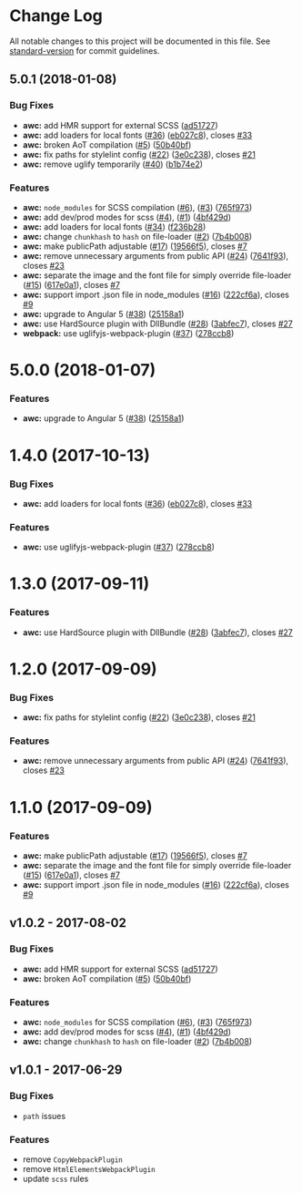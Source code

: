 # Change Log

All notable changes to this project will be documented in this file. See [standard-version](https://github.com/conventional-changelog/standard-version) for commit guidelines.

<a name="5.0.1"></a>
## 5.0.1 (2018-01-08)


### Bug Fixes

* **awc:** add HMR support for external SCSS ([ad51727](https://github.com/ng-seed/angular-webpack-config/commit/ad51727))
* **awc:** add loaders for local fonts ([#36](https://github.com/ng-seed/angular-webpack-config/issues/36)) ([eb027c8](https://github.com/ng-seed/angular-webpack-config/commit/eb027c8)), closes [#33](https://github.com/ng-seed/angular-webpack-config/issues/33)
* **awc:** broken AoT compilation ([#5](https://github.com/ng-seed/angular-webpack-config/issues/5)) ([50b40bf](https://github.com/ng-seed/angular-webpack-config/commit/50b40bf))
* **awc:** fix paths for stylelint config ([#22](https://github.com/ng-seed/angular-webpack-config/issues/22)) ([3e0c238](https://github.com/ng-seed/angular-webpack-config/commit/3e0c238)), closes [#21](https://github.com/ng-seed/angular-webpack-config/issues/21)
* **awc:** remove uglify temporarily ([#40](https://github.com/ng-seed/angular-webpack-config/issues/40)) ([b1b74e2](https://github.com/ng-seed/angular-webpack-config/commit/b1b74e2))


### Features

* **awc:** `node_modules` for SCSS compilation ([#6](https://github.com/ng-seed/angular-webpack-config/issues/6)), ([#3](https://github.com/ng-seed/angular-webpack-config/issues/3)) ([765f973](https://github.com/ng-seed/angular-webpack-config/commit/765f973))
* **awc:** add dev/prod modes for scss ([#4](https://github.com/ng-seed/angular-webpack-config/issues/4)), ([#1](https://github.com/ng-seed/angular-webpack-config/issues/1)) ([4bf429d](https://github.com/ng-seed/angular-webpack-config/commit/4bf429d))
* **awc:** add loaders for local fonts ([#34](https://github.com/ng-seed/angular-webpack-config/issues/34)) ([f236b28](https://github.com/ng-seed/angular-webpack-config/commit/f236b28))
* **awc:** change `chunkhash` to `hash` on file-loader ([#2](https://github.com/ng-seed/angular-webpack-config/issues/2)) ([7b4b008](https://github.com/ng-seed/angular-webpack-config/commit/7b4b008))
* **awc:** make publicPath adjustable ([#17](https://github.com/ng-seed/angular-webpack-config/issues/17)) ([19566f5](https://github.com/ng-seed/angular-webpack-config/commit/19566f5)), closes [#7](https://github.com/ng-seed/angular-webpack-config/issues/7)
* **awc:** remove unnecessary arguments from public API ([#24](https://github.com/ng-seed/angular-webpack-config/issues/24)) ([7641f93](https://github.com/ng-seed/angular-webpack-config/commit/7641f93)), closes [#23](https://github.com/ng-seed/angular-webpack-config/issues/23)
* **awc:** separate the image and the font file for simply override file-loader ([#15](https://github.com/ng-seed/angular-webpack-config/issues/15)) ([617e0a1](https://github.com/ng-seed/angular-webpack-config/commit/617e0a1)), closes [#7](https://github.com/ng-seed/angular-webpack-config/issues/7)
* **awc:** support import .json file in node_modules ([#16](https://github.com/ng-seed/angular-webpack-config/issues/16)) ([222cf6a](https://github.com/ng-seed/angular-webpack-config/commit/222cf6a)), closes [#9](https://github.com/ng-seed/angular-webpack-config/issues/9)
* **awc:** upgrade to Angular 5 ([#38](https://github.com/ng-seed/angular-webpack-config/issues/38)) ([25158a1](https://github.com/ng-seed/angular-webpack-config/commit/25158a1))
* **awc:** use HardSource plugin with DllBundle ([#28](https://github.com/ng-seed/angular-webpack-config/issues/28)) ([3abfec7](https://github.com/ng-seed/angular-webpack-config/commit/3abfec7)), closes [#27](https://github.com/ng-seed/angular-webpack-config/issues/27)
* **webpack:** use uglifyjs-webpack-plugin ([#37](https://github.com/ng-seed/angular-webpack-config/issues/37)) ([278ccb8](https://github.com/ng-seed/angular-webpack-config/commit/278ccb8))



<a name="5.0.0"></a>
# 5.0.0 (2018-01-07)


### Features

* **awc:** upgrade to Angular 5 ([#38](https://github.com/ng-seed/angular-webpack-config/issues/38)) ([25158a1](https://github.com/ng-seed/angular-webpack-config/commit/25158a1))



<a name="1.4.0"></a>
# 1.4.0 (2017-10-13)


### Bug Fixes

* **awc:** add loaders for local fonts ([#36](https://github.com/ng-seed/angular-webpack-config/issues/36)) ([eb027c8](https://github.com/ng-seed/angular-webpack-config/commit/eb027c8)), closes [#33](https://github.com/ng-seed/angular-webpack-config/issues/33)


### Features

* **awc:** use uglifyjs-webpack-plugin ([#37](https://github.com/ng-seed/angular-webpack-config/issues/37)) ([278ccb8](https://github.com/ng-seed/angular-webpack-config/commit/278ccb8))



<a name="1.3.0"></a>
# 1.3.0 (2017-09-11)


### Features

* **awc:** use HardSource plugin with DllBundle ([#28](https://github.com/ng-seed/angular-webpack-config/issues/28)) ([3abfec7](https://github.com/ng-seed/angular-webpack-config/commit/3abfec7)), closes [#27](https://github.com/ng-seed/angular-webpack-config/issues/27)



<a name="1.2.0"></a>
# 1.2.0 (2017-09-09)


### Bug Fixes

* **awc:** fix paths for stylelint config ([#22](https://github.com/ng-seed/angular-webpack-config/issues/22)) ([3e0c238](https://github.com/ng-seed/angular-webpack-config/commit/3e0c238)), closes [#21](https://github.com/ng-seed/angular-webpack-config/issues/21)


### Features

* **awc:** remove unnecessary arguments from public API ([#24](https://github.com/ng-seed/angular-webpack-config/issues/24)) ([7641f93](https://github.com/ng-seed/angular-webpack-config/commit/7641f93)), closes [#23](https://github.com/ng-seed/angular-webpack-config/issues/23)



<a name="1.1.0"></a>
# 1.1.0 (2017-09-09)



### Features

* **awc:** make publicPath adjustable ([#17](https://github.com/ng-seed/angular-webpack-config/issues/17)) ([19566f5](https://github.com/ng-seed/angular-webpack-config/commit/19566f5)), closes [#7](https://github.com/ng-seed/angular-webpack-config/issues/7)
* **awc:** separate the image and the font file for simply override file-loader ([#15](https://github.com/ng-seed/angular-webpack-config/issues/15)) ([617e0a1](https://github.com/ng-seed/angular-webpack-config/commit/617e0a1)), closes [#7](https://github.com/ng-seed/angular-webpack-config/issues/7)
* **awc:** support import .json file in node_modules ([#16](https://github.com/ng-seed/angular-webpack-config/issues/16)) ([222cf6a](https://github.com/ng-seed/angular-webpack-config/commit/222cf6a)), closes [#9](https://github.com/ng-seed/angular-webpack-config/issues/9)



## v1.0.2 - 2017-08-02
### Bug Fixes

* **awc:** add HMR support for external SCSS ([ad51727](https://github.com/ng-seed/angular-webpack-config/commit/ad51727))
* **awc:** broken AoT compilation ([#5](https://github.com/ng-seed/angular-webpack-config/issues/5)) ([50b40bf](https://github.com/ng-seed/angular-webpack-config/commit/50b40bf))


### Features
* **awc:** `node_modules` for SCSS compilation ([#6](https://github.com/ng-seed/angular-webpack-config/issues/6)), ([#3](https://github.com/ng-seed/angular-webpack-config/issues/3)) ([765f973](https://github.com/ng-seed/angular-webpack-config/commit/765f973))
* **awc:** add dev/prod modes for scss ([#4](https://github.com/ng-seed/angular-webpack-config/issues/4)), ([#1](https://github.com/ng-seed/angular-webpack-config/issues/1)) ([4bf429d](https://github.com/ng-seed/angular-webpack-config/commit/4bf429d))
* **awc:** change `chunkhash` to `hash` on file-loader ([#2](https://github.com/ng-seed/angular-webpack-config/issues/2)) ([7b4b008](https://github.com/ng-seed/angular-webpack-config/commit/7b4b008))

## v1.0.1 - 2017-06-29
### Bug Fixes
- `path` issues

### Features
- remove `CopyWebpackPlugin`
- remove `HtmlElementsWebpackPlugin`
- update `scss` rules
